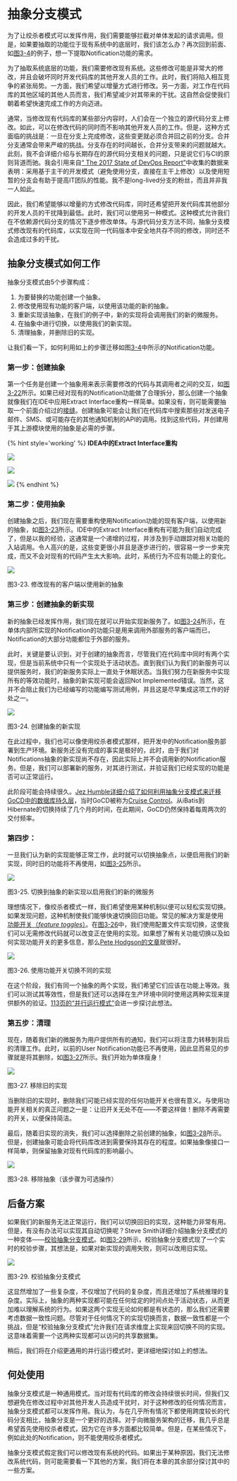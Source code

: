 # 抽象分支模式
为了让绞杀者模式可以发挥作用，我们需要能够拦截对单体发起的请求调用。但是，如果要抽取的功能位于现有系统中的底层时，我们该怎么办？再次回到前面、如[图3-4](Pattern_Strangler_Fig_Application.md#f34)的例子，想一下提取Notification功能的需求。

为了抽取系统底层的功能，我们需要修改现有系统。这些修改可能是非常大的修改，并且会破坏同时开发代码库的其他开发人员的工作。此时，我们将陷入相互竞争的紧张局势。一方面，我们希望以增量方式进行修改。另一方面，对工作在代码库的其他区域的其他人员而言，我们希望减少对其带来的干扰。这自然会促使我们朝着希望快速完成工作的方向迈进。

通常，当修改现有代码库的某些部分内容时，人们会在一个独立的源代码分支上修改。如此，可以在修改代码的同时而不影响其他开发人员的工作。但是，这种方式面临的挑战是：一旦在分支上完成修改，这些变更就必须合并回之前的分支。合并分支通常会带来严峻的挑战。分支存在的时间越长，合并分支带来的问题就越大。此刻，我不会详细介绍与长期存在的源代码分支相关的问题，只是说它们与CI的原则背道而驰。我会引用来自[“ The 2017 State of DevOps Report”](http://bit.ly/2pctNfn)中收集的数据来表明：采用基于主干的开发模式（避免使用分支，直接在主干上修改）以及使用短暂的分支会有助于提高IT团队的性能。我不是long-lived分支的粉丝，而且并非我一人如此。

因此，我们希望能够以增量的方式修改代码库，同时还希望把开发代码库其他部分的开发人员的干扰降到最低。此时，我们可以使用另一种模式。这种模式允许我们在不依赖源代码分支的情况下逐步修改单体。与源代码分支方法不同，抽象分支模式修改现有的代码库，以实现在同一代码版本中安全地共存不同的修改，同时还不会造成过多的干扰。

## 抽象分支模式如何工作
抽象分支模式由5个步骤构成：
1. 为要替换的功能创建一个抽象。
2. 修改使用现有功能的客户端，以使用该功能的新的抽象。
3. 重新实现该抽象，在我们的例子中，新的实现将会调用我们的新的微服务。
4. 在抽象中进行切换，以使用我们的新实现。
5. 清理抽象，并删除旧的实现。

让我们看一下，如何利用如上的步骤迁移如图[3-4](Pattern_Strangler_Fig_Application.md#f34)中所示的Notification功能。

### 第一步：创建抽象
第一个任务是创建一个抽象用来表示需要修改的代码与其调用者之间的交互，如[图3-22](#f322)所示。如果已经对现有的Notification功能做了合理拆分，那么创建一个抽象就像我们在IDE中应用Extract Interface重构一样简单。如果没有，则可能需要抽取一个前面介绍过的[接缝](To_Change_the_Monolith_or_Not.md#重构单体)。创建抽象可能会让我们在代码库中搜索那些对发送电子邮件、SMS、或可能存在的其他通知机制的API的调用。找到这些代码，并创建用于其上游模块使用的抽象是必需的步骤。

{% hint style='working' %}
**IDEA中的Extract Interface重构**

![](../images/extract_interface_in_idea.png)

![](../images/extract_interface_in_idea_2.png)

![](../images/extract_interface_in_idea_3.png)
{% endhint %}

### 第二步：使用抽象
创建抽象之后，我们现在需要重构使用Notification功能的现有客户端，以使用新的抽象，如[图3-23](#f323)所示。IDE中的Extract Interface重构有可能为我们自动完成了，但是以我的经验，这通常是一个递增的过程，并涉及到手动跟踪对相关功能的入站调用。令人高兴的是，这些变更很小并且是逐步进行的，很容易一步一步来完成，而又不会对现有的代码产生太大影响。此时，系统行为不应有功能上的变化。

![](../images/3_23.png)

<span id='f323'>图3-23</span>. 修改现有的客户端以使用新的抽象

### 第三步：创建抽象的新实现
新的抽象已经发挥作用，我们现在就可以开始实现新服务了。如[图3-24](#f324)所示，在单体内部所实现的Notification的功能只是用来调用外部服务的客户端而已，Notification的大部分功能都位于外部的服务。

此时，关键是要认识到，对于创建的抽象而言，尽管我们在代码库中同时有两个实现，但是当前系统中只有一个实现处于活动状态。直到我们认为我们的新服务可以提供服务时，我们的新服务实际上一直处于休眠状态。当我们努力在新服务中实现所有的等效功能时，抽象的新实现可能会返回Not Implemented错误。当然，这并不会阻止我们为已经编写的功能编写测试用例，并且这是尽早集成这项工作的好处之一。

![](../images/3_24.png)

<span id='f324'>图3-24</span>. 创建抽象的新实现

在此过程中，我们也可以像使用绞杀者模式那样，把开发中的Notification服务部署到生产环境。新服务还没有完成的事实是极好的，此时，由于我们对Notifications抽象的新实现尚不存在，因此实际上并不会调用新的Notification服务。但是，我们可以部署新的服务，对其进行测试，并验证我们已经实现的功能是否可以正常运行。

此阶段可能会持续很久。[Jez Humble详细介绍了如何利用抽象分支模式来迁移GoCD中的数据库持久层](http://bit.ly/2p95lv7)，当时GoCD被称为[Cruise Control](http://cruisecontrol.sourceforge.net/)。从iBatis到Hibernate的切换持续了几个月的时间，在此期间，GoCD仍然保持着每周两次的交付频率。

### 第四步：
一旦我们认为新的实现能够正常工作，此时就可以切换抽象点，以便启用我们的新实现，同时旧的功能将不再使用，如[图3-25](#f325)所示。

![](../images/3_25.png)

<span id='f325'>图3-25</span>. 切换到抽象的新实现以启用我们的新的微服务

理想情况下，像绞杀者模式一样，我们希望使用某种机制以便可以轻松实现切换。如果发现问题，这种机制使我们能够快速切换回旧功能。常见的解决方案是使用 [功能开关（*feature toggles*）](https://martinfowler.com/articles/feature-toggles.html)。在[图3-26](#f326)中，我们使用配置文件实现切换，这使我们可以无需修改代码就可以改变正在使用的实现。如果想了解有关功能切换以及如何实现功能开关的更多信息，那么[Pete Hodgson的文章](https://martinfowler.com/articles/feature-toggles.html)就很好。

![](../images/3_26.png)

<span id='f326'>图3-26</span>. 使用功能开关切换不同的实现

在这个阶段，我们有同一个抽象的两个实现，我们希望它们应该在功能上等效。我们可以测试其等效性，但是我们还可以选择在生产环境中同时使用这两种实现来提供额外的验证。[113页的“并行运行模式”](Pattern_Parallel_Run.md)会进一步探讨此想法。

### 第五步：清理
现在，随着我们新的微服务为用户提供所有的通知，我们可以将注意力转移到背后的清理工作。此时，以前的User Notification功能已不再使用，因此显而易见的步骤就是将其删除，如[图3-27](#f327)所示。我们开始为单体瘦身！

![](../images/3_27.png)

<span id='f327'>图3-27</span>. 移除旧的实现

当删除旧的实现时，删除我们可能已经实现的任何功能开关也很有意义。与使用功能开关相关的真正问题之一是：让旧开关无处不在——不要这样做！删除不再需要的开关，以便保持简洁。

最后，随着旧实现的消失，我们可以选择删除之前创建的抽象，如[图3-28](#f328)所示。但是，创建抽象可能会将代码库改进到需要保持其存在的程度。如果抽象像接口一样简单，则保留抽象对现有代码库的影响最小。

![](../images/3_28.png)

<span id='f328'>图3-28</span>. 移除抽象（该步骤为可选操作）

## 后备方案
如果我们的新服务无法正常运行，我们可以切换回旧的实现，这种能力非常有用。但是，有没有办法可以实现其自动切换呢？Steve Smith详细介绍抽象分支模式的一种变体——[校验抽象分支模式](http://bit.ly/2mLVevz)。如[图3-29](#f329)所示，校验抽象分支模式现了一个实时的校验步骤，其想法是，如果对新实现的调用失败，则可以改用旧实现。

![](../images/3_29.png)

<span id='f329'>图3-29</span>. 校验抽象分支模式

这显然增加了一些复杂度，不仅增加了代码的复杂度，而且还增加了系统推理的复杂度。实际上，抽象的两种实现都可能在任何给定的时间点处于活动状态，从而更加难以理解系统的行为。如果这两个实现无论如何都是有状态的，那么我们还需要考虑数据一致性问题。尽管对于任何情况下的实现切换而言，数据一致性都是一个挑战，但是“校验抽象分支模式”允许我们在请求维度上实现来回切换不同的实现。这意味着需要一个这两种实现都可以访问的共享数据集。

稍后，我们将在介绍更通用的并行运行模式时，更详细地探讨如上的想法。

## 何处使用
抽象分支模式是一种通用模式。当对现有代码库的修改会持续很长时间，但我们又想避免在修改过程中对其他开发人员造成干扰时，对于这种修改的任何情况而言，抽象分支模式都可以发挥作用。我认为，与在几乎所有情况下都使用跨度较长的代码分支相比，抽象分支是一个更好的选择。对于向微服务架构的迁移，我几乎总是希望首先使用绞杀者模式，因为它在许多方面都比较简单。但是，在某些情况下，例如此处的Notification，则不能使用绞杀者模式。

抽象分支模式假定我们可以修改现有系统的代码。如果出于某种原因，我们无法修改系统代码，则可能需要看一下其他的方案，我们将在本章的其余部分探讨其中的一些方案。